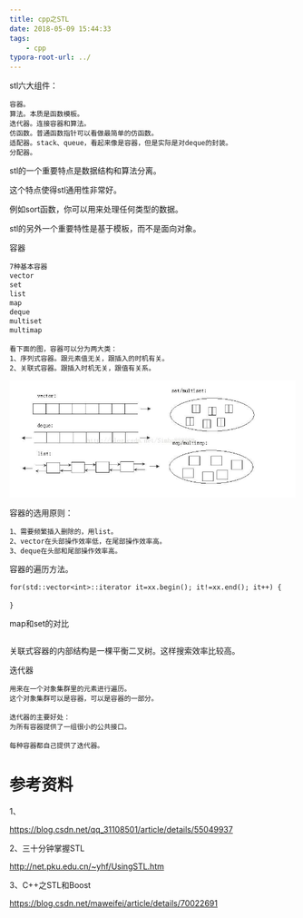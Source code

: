 ```yaml
---
title: cpp之STL
date: 2018-05-09 15:44:33
tags:
	- cpp
typora-root-url: ../
---
```




stl六大组件：

```
容器。
算法。本质是函数模板。
迭代器。连接容器和算法。
仿函数。普通函数指针可以看做最简单的仿函数。
适配器。stack、queue，看起来像是容器，但是实际是对deque的封装。
分配器。
```



stl的一个重要特点是数据结构和算法分离。

这个特点使得stl通用性非常好。

例如sort函数，你可以用来处理任何类型的数据。



stl的另外一个重要特性是基于模板，而不是面向对象。



容器

```
7种基本容器
vector
set
list
map
deque
multiset
multimap

看下面的图，容器可以分为两大类：
1、序列式容器。跟元素值无关，跟插入的时机有关。
2、关联式容器。跟插入时机无关，跟值有关系。
```

![](/images/cpp之容器图.png)

容器的选用原则：

```
1、需要频繁插入删除的，用list。
2、vector在头部操作效率低，在尾部操作效率高。
3、deque在头部和尾部操作效率高。
```



容器的遍历方法。

```
for(std::vector<int>::iterator it=xx.begin(); it!=xx.end(); it++) {
    
}
```



map和set的对比

```

```



关联式容器的内部结构是一棵平衡二叉树。这样搜索效率比较高。



迭代器

```
用来在一个对象集群里的元素进行遍历。
这个对象集群可以是容器，可以是容器的一部分。

迭代器的主要好处：
为所有容器提供了一组很小的公共接口。

每种容器都自己提供了迭代器。

```





# 参考资料

1、

https://blog.csdn.net/qq_31108501/article/details/55049937

2、三十分钟掌握STL 

http://net.pku.edu.cn/~yhf/UsingSTL.htm

3、C++之STL和Boost

https://blog.csdn.net/maweifei/article/details/70022691

